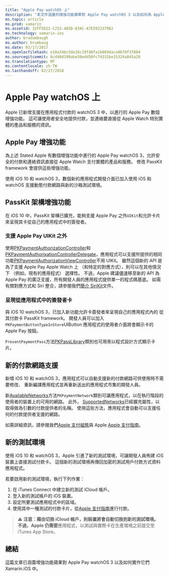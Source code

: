 ```yaml
---
title: "Apple Pay watchOS 上"
description: "本文件涵蓋的增強功能蘋果對 Apple Pay watchOS 3 以及如何為 Apple Watch 中 Xamarin.iOS 實作它們。"
ms.topic: article
ms.prod: xamarin
ms.assetid: 32FF5D21-C252-485D-83AC-A7E592237962
ms.technology: xamarin-ios
author: bradumbaugh
ms.author: brumbaug
ms.date: 03/17/2017
ms.openlocfilehash: e10a34bc5de16c19f48fa1b869daca9670f37804
ms.sourcegitcommit: 6cd40d190abe38edd50fc74331be15324a845a28
ms.translationtype: MT
ms.contentlocale: zh-TW
ms.lasthandoff: 02/27/2018
---
```

# <a name="apple-pay-on-watchos"></a>Apple Pay watchOS 上

Apple 已新增支援在應用程式付款的 watchOS 3 中，以進行的 Apple Pay 數個增強功能。 這可讓使用者安全地提供付款，並連絡要直接從 Apple Watch 特別實體的產品和服務的資訊。


## <a name="about-apple-pay-enhancements"></a>Apple Pay 增強功能

為上述 Stated Apple 有數個增強功能中進行的 Apple Pay watchOS 3，允許安全的付款和連絡資訊直接從 Apple Watch 支付實體的產品和服務。 修改 PassKit framework 會提供這些增強功能。

使用 iOS 10 和 watchOS 3，數個新的應用程式開發介面已加入使用 iOS 和 watchOS 支援動態付款網路與新的沙箱測試環境。

## <a name="passkit-framework-enhancements"></a>PassKit 架構增強功能

在 iOS 10 中，PassKit 架構已擴充，能夠支援 Apple Pay 之外`UIKit`和允許卡片來呈現其卡從自己的應用程式中的簽發者。 

### <a name="supporting-apple-pay-outside-of-uikit"></a>支援 Apple Pay UIKit 之外

使用[PKPaymentAuthorizationController](https://developer.apple.com/reference/passkit/pkpaymentauthorizationcontroller)和[PKPaymentAuthorixationControllerDelegate](https://developer.apple.com/reference/passkit/pkpaymentauthorizationcontrollerdelegate)，應用程式可以支援所提供的相同功能[PKPaymentAuthorizationViewController](https://developer.apple.com/reference/passkit/pkpaymentauthorizationviewcontroller)不用 UIKit。 雖然這個新的 API 是為了支援 Apple Pay Apple Watch 上 （和特定的對應方式），則可以在其他情況下 （例如，現有的應用程式） 選擇性。 不過，Apple 建議儘速移至新的 API 為 Apple Pay 的廣泛支援，所有開發人員的應用程式提供單一的程式碼基底。 如需有關對應方式和 Siri 整合，請參閱我們[簡介 SiriKit](/~/ios/platform/sirikit/index.md)文件。

### <a name="presenting-issuer-cards-from-within-apps"></a>呈現從應用程式中的簽發者卡

與 iOS 10 watchOS 3，已加入新功能允許卡簽發者來呈現自己的應用程式內的 從其付款卡 PassKit framework。 開發人員可以加入`PKPaymentButtonTypeInStore`UIButton 應用程式的使用者介面將會顯示卡的 Apple Pay 按鈕。

`PresentPaymentPass`方法[PKPassLibrary](https://developer.apple.com/reference/passkit/pkpasslibrary)類別也可用來以程式設計方式顯示卡片。

## <a name="new-payment-network-support"></a>新的付款網路支援

新增 iOS 10 和 watchOS 3，應用程式可以自動支援新的付款網路可供使用時不需要修改、 重新編譯應用程式並再重新送出的應用程式市集的開發人員。

新[AvailableNetworks](https://developer.apple.com/reference/passkit/pkpaymentrequest/1833288-availablenetworks)方法`PKPaymentNetwork`類別可讓應用程式，以在執行階段的使用者的裝置上的可用的網路。 此外， [SupportedNetworks](https://developer.apple.com/reference/passkit/pkpaymentrequest/1619329-supportednetworks)已經擴充屬性，以取得做為引數的付款提供者的名稱。 使用這些方法，應用程式會自動可以支援任何的付款提供者支援的網路。

如需詳細資訊，請參閱我們[Apple 支付組態](~/ios/platform/apple-pay.md)與 Apple [Apple 支付指南](https://developer.apple.com/apple-pay/)。

## <a name="new-testing-environment"></a>新的測試環境

使用 iOS 10 和 watchOS 3，Apple 引進了新的測試環境，可讓開發人員佈建 iOS 裝置上直接測試付款卡。 這個新的測試環境再傳回加密的測試用戶付款方式資料應用程式。

若要啟用新的測試環境，執行下列作業：

1. 在 iTunes Connect 中建立新的測試 iCloud 帳戶。
2. 登入新的測試帳戶的 iOS 裝置。
3. 設定所要測試應用程式中的區域。
4. 使用其中一種測試的付款卡片，從[Apple 支付指南](https://developer.apple.com/apple-pay/)進行付款。

> ⚠️ **注意：**藉由切換 iCloud 帳戶，則裝置將會自動切換到新的測試環境。 不過，Apple 仍**需要**應用程式，以測試與實際卡在生產環境之前提交至 iTunes App Store。

## <a name="summary"></a>總結

這篇文章已涵蓋增強功能蘋果對 Apple Pay watchOS 3 以及如何實作它們 Xamarin.iOS 中。
